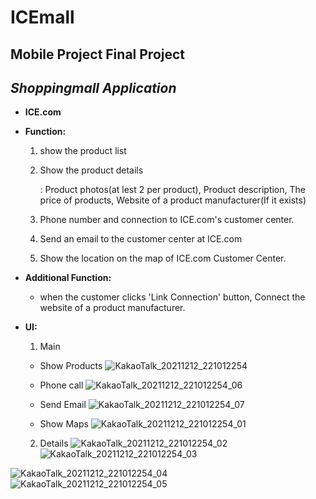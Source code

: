 # ICEmall

**Mobile Project Final Project**
---
*Shoppingmall Application*
---

+ **ICE.com**


+ **Function:**
  1) show the product list
  2) Show the product details
      
      : Product photos(at lest 2 per product), Product description, The price of products, Website of a product manufacturer(If it exists)
  3) Phone number and connection to ICE.com's customer center.
  4) Send an email to the customer center at ICE.com
  5) Show the location on the map of ICE.com Customer Center.

+ **Additional Function:**
  - when the customer clicks 'Link Connection' button, Connect the website of a product manufacturer.

+ **UI:**
  1) Main
  - Show Products
![KakaoTalk_20211212_221012254](https://user-images.githubusercontent.com/68285808/145713741-326d22bb-37d3-4bfe-a016-4c84dcb95e4f.jpg)

  - Phone call
![KakaoTalk_20211212_221012254_06](https://user-images.githubusercontent.com/68285808/145713762-88feb4ab-fccc-4d98-af80-704eac2f187c.jpg)

  - Send Email
 ![KakaoTalk_20211212_221012254_07](https://user-images.githubusercontent.com/68285808/145713772-496ebc99-17cc-4628-882e-2e640cd4e1a5.jpg)

  - Show Maps
![KakaoTalk_20211212_221012254_01](https://user-images.githubusercontent.com/68285808/145713779-56edddec-8450-4463-bad4-f4ff648ffcd9.jpg)

  
  2) Details
![KakaoTalk_20211212_221012254_02](https://user-images.githubusercontent.com/68285808/145713784-c84494c6-166f-4fa0-80f5-1ee6439c12a8.jpg)
![KakaoTalk_20211212_221012254_03](https://user-images.githubusercontent.com/68285808/145713796-df964a3c-0003-4a66-91e7-4bf99d315da2.jpg)


![KakaoTalk_20211212_221012254_04](https://user-images.githubusercontent.com/68285808/145713790-ad8934a1-82b0-4a26-9d11-aa109eca5cad.jpg)
![KakaoTalk_20211212_221012254_05](https://user-images.githubusercontent.com/68285808/145713799-34760f07-a211-4c64-9d4e-460ef8334891.jpg)


